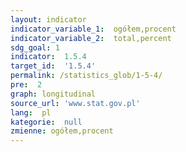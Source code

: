 ```yaml
---
layout: indicator
indicator_variable_1:  ogółem,procent
indicator_variable_2:  total,percent
sdg_goal: 1
indicator:  1.5.4
target_id:  '1.5.4'
permalink: /statistics_glob/1-5-4/
pre:  2
graph: longitudinal
source_url: 'www.stat.gov.pl'
lang:  pl
kategorie:  null
zmienne: ogółem,procent
---
```

